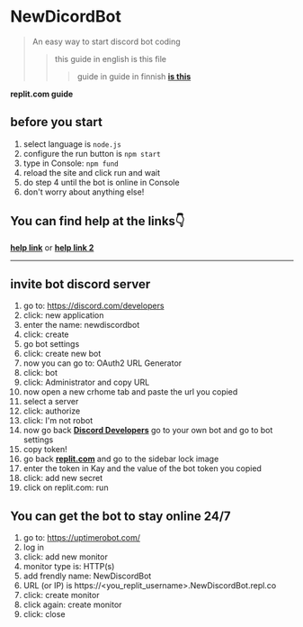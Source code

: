 # NewDicordBot
> An easy way to start discord bot coding
> > this guide in english is this file
> > > guide in guide in finnish **[is this](https://keksigamer.webnode.fi/apua-discord-botin-tekemiseen/)**

**replit.com guide**

## before you start
1. select language is `node.js`
2. configure the run button is `npm start`
3. type in Console: `npm fund`
4. reload the site and click run and wait
5. do step 4 until the bot is online in Console
6. don't worry about anything else!

## You can find help at the links👇
**[help link](https://discord.gg/ufdKrz7BUK)** or  **[help link 2](https://keksigamer.webnode.fi/apua-discord-botin-tekemiseen/)**

-------------------------------------------

## invite bot discord server
1. go to: https://discord.com/developers
2. click: new application
3. enter the name: newdiscordbot
4. click: create
5. go bot settings
6. click: create new bot
7. now you can go to: OAuth2 URL Generator
8. click: bot
9. click: Administrator and copy URL
10. now open a new crhome tab and paste the url you copied
11. select a server
12. click: authorize
13. click: I'm not robot
14. now go back **[Discord Developers](https://discord.com/developers)** go to your own bot and go to bot settings
15. copy token!
16. go back **[replit.com](https://replit.com)** and go to the sidebar lock image
17. enter the token in Kay and the value of the bot token you copied
18. click: add new secret
19. click on replit.com: run


## You can get the bot to stay online 24/7
1. go to: https://uptimerobot.com/
2. log in
3. click: add new monitor
4. monitor type is: HTTP(s)
5. add frendly name: NewDiscordBot
6. URL (or IP) is https://<you_replit_username>.NewDiscordBot.repl.co
7. click: create monitor
8. click again: create monitor
9. click: close
